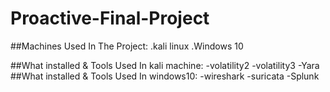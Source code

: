 # Proactive-Final-Project
##Machines Used In The Project:
   .kali linux
   .Windows 10
   
##What installed & Tools Used In kali machine:
       -volatility2
       -volatility3
       -Yara
##What installed & Tools Used In windows10:
      -wireshark
      -suricata
      -Splunk

